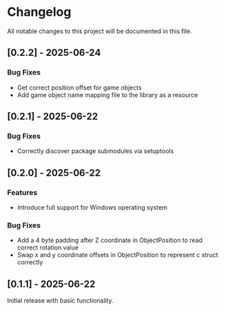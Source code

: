 # Changelog

All notable changes to this project will be documented in this file.

## [0.2.2] - 2025-06-24

### Bug Fixes

- Get correct position offset for game objects
- Add game object name mapping file to the library as a resource

## [0.2.1] - 2025-06-22

### Bug Fixes

- Correctly discover package submodules via setuptools

## [0.2.0] - 2025-06-22

### Features

- Introduce full support for Windows operating system

### Bug Fixes

- Add a 4 byte padding after Z coordinate in ObjectPosition to read correct rotation value
- Swap x and y coordinate offsets in ObjectPosition to represent c struct correctly

## [0.1.1] - 2025-06-22

Initial release with basic functionality.